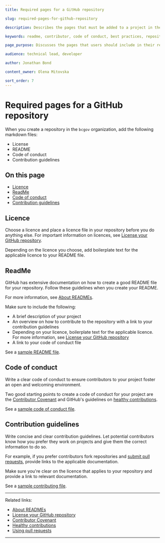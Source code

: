 ```yaml
---
title: Required pages for a GitHub repository

slug: required-pages-for-github-repository

description: Describes the pages that must be added to a project in the BC Government organization

keywords: readme, contributor, code of conduct, best practices, repository, repository management, GitHub, working in GitHub, open source, working in the open

page_purpose: Discusses the pages that users should include in their repositories and gives guidelines on what those pages should provide

audience: technical lead, developer

author: Jonathan Bond

content_owner: Olena Mitovska

sort_order: 7
---
```


# Required pages for a GitHub repository

When you create a repository in the `bcgov` organization, add the following markdown files:

- License
- README
- Code of conduct
- Contribution guidelines

## On this page

- [Licence](#licence)
- [ReadMe](#readme)
- [Code of conduct](#code-of-conduct)
- [Contribution guidelines](#contribution-guidelines)

## Licence
Choose a licence and place a licence file in your repository before you do anything else. For important information on licences, see [License your GitHub repository](license-your-github-repository.md).

Depending on the licence you choose, add boilerplate text for the applicable licence to your README file.

## ReadMe
GitHub has extensive documentation on how to create a good README file for your repository. Follow these guidelines when you create your README.

For more information, see [About READMEs](https://docs.github.com/en/repositories/managing-your-repositorys-settings-and-features/customizing-your-repository/about-readmes).

Make sure to include the following:

- A brief description of your project
- An overview on how to contribute to the repository with a link to your contribution guidelines
- Depending on your licence, boilerplate text for the applicable licence. For more information, see [License your GitHub repository](license-your-github-repository.md)
- A link to your code of conduct file

See a [sample README file](https://github.com/bcgov/BC-Policy-Framework-For-GitHub/blob/master/BC-Gov-Org-HowTo/SAMPLE-README.md).

## Code of conduct
Write a clear code of conduct to ensure contributors to your project foster an open and welcoming environment.

Two good starting points to create a code of conduct for your project are the [Contributor Covenant](https://www.contributor-covenant.org/version/1/4/code-of-conduct/) and GitHub's guidelines on [healthy contributions](https://docs.github.com/en/communities/setting-up-your-project-for-healthy-contributions).

See a [sample code of conduct file](https://github.com/bcgov/BC-Policy-Framework-For-GitHub/blob/master/BC-Gov-Org-HowTo/SAMPLE-CODE_OF_CONDUCT.md).

## Contribution guidelines
Write concise and clear contribution guidelines. Let potential contributors know how you prefer they work on projects and give them the correct information to do so.

For example, if you prefer contributors fork repositories and [submit pull requests](https://help.github.com/articles/using-pull-requests/), provide links to the applicable documentation.

Make sure you're clear on the licence that applies to your repository and provide a link to relevant documentation.

See a [sample contributing file](https://github.com/bcgov/BC-Policy-Framework-For-GitHub/blob/master/BC-Gov-Org-HowTo/SAMPLE-CONTRIBUTING.md).

---
Related links:

* [About READMEs](https://docs.github.com/en/repositories/managing-your-repositorys-settings-and-features/customizing-your-repository/about-readmes)
* [License your GitHub repository](license-your-github-repository.md)
* [Contributor Covenant](https://www.contributor-covenant.org/version/1/4/code-of-conduct/)
* [Healthy contributions](https://docs.github.com/en/communities/setting-up-your-project-for-healthy-contributions)
* [Using pull requests](https://help.github.com/articles/using-pull-requests/)
---
